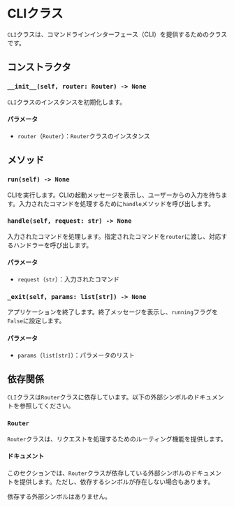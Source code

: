 # CLIクラス

`CLI`クラスは、コマンドラインインターフェース（CLI）を提供するためのクラスです。

## コンストラクタ

### `__init__(self, router: Router) -> None`

`CLI`クラスのインスタンスを初期化します。

#### パラメータ

- `router`（`Router`）：`Router`クラスのインスタンス

## メソッド

### `run(self) -> None`

CLIを実行します。CLIの起動メッセージを表示し、ユーザーからの入力を待ちます。入力されたコマンドを処理するために`handle`メソッドを呼び出します。

### `handle(self, request: str) -> None`

入力されたコマンドを処理します。指定されたコマンドを`router`に渡し、対応するハンドラーを呼び出します。

#### パラメータ

- `request`（`str`）：入力されたコマンド

### `_exit(self, params: list[str]) -> None`

アプリケーションを終了します。終了メッセージを表示し、`running`フラグを`False`に設定します。

#### パラメータ

- `params`（`list[str]`）：パラメータのリスト

## 依存関係

`CLI`クラスは`Router`クラスに依存しています。以下の外部シンボルのドキュメントを参照してください。

### `Router`

`Router`クラスは、リクエストを処理するためのルーティング機能を提供します。

#### ドキュメント

このセクションでは、`Router`クラスが依存している外部シンボルのドキュメントを提供します。ただし、依存するシンボルが存在しない場合もあります。

依存する外部シンボルはありません。